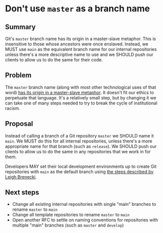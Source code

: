 # Don't use `master` as a branch name

## Summary

Git's `master` branch name has its origin in a master-slave metaphor. This is
insensitive to those whose ancestors were once enslaved. Instead, we MUST use
`main` as the equivalent branch name for our internal repositories unless
there's a more descriptive name to use and we SHOULD push our clients to allow
us to do the same for their code.

## Problem

The `master` branch name (along with most other technological uses of that word)
[has its origin in a master-slave metaphor](https://mail.gnome.org/archives/desktop-devel-list/2019-May/msg00066.html).
It doesn't fit our ethics to perpetuate that language. It's a relatively small
step, but by changing it we can take one of many steps needed to try to break
the cycle of institutional racism.

## Proposal

Instead of calling a branch of a Git repository `master` we SHOULD name it
`main`. We MUST do this for all internal repositories, unless there's a more
appropriate name for that branch (such as `release`). We SHOULD push our clients
to allow us to do the same in any repositories that we work in for them.

Developers MAY set their local development environments up to create Git
repositories with `main` as the default branch using
[the steps described by Leigh Brenecki](https://leigh.net.au/writing/git-init-main/).

## Next steps

- Change all existing internal repositories with single "main" branches to
  rename `master` to `main`
- Change all template repositories to rename `master` to `main`
- Open another RFC to settle on naming conventions for repositories with
  multiple "main" branches (such as `master` and `develop`)
